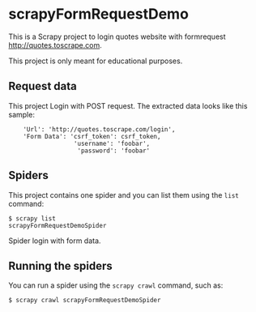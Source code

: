 # scrapyFormRequestDemo

This is a Scrapy project to login quotes website with formrequest  http://quotes.toscrape.com.

This project is only meant for educational purposes.


## Request data

This project Login with POST request.
The extracted data looks like this sample:

    
        'Url': 'http://quotes.toscrape.com/login',
        'Form Data': 'csrf_token': csrf_token,
                      'username': 'foobar',
                       'password': 'foobar'
        
    


## Spiders

This project contains one spider and you can list them using the `list`
command:

    $ scrapy list
    scrapyFormRequestDemoSpider

Spider login with form data.




## Running the spiders

You can run a spider using the `scrapy crawl` command, such as:

    $ scrapy crawl scrapyFormRequestDemoSpider


